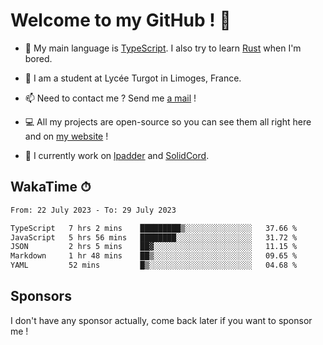 # Welcome to my GitHub ! 🌃

- 🔭 My main language is [TypeScript](https://www.typescriptlang.org/). I also try to learn [Rust](https://www.rust-lang.org/) when I'm bored. 

- 🌱 I am a student at Lycée Turgot in Limoges, France.

- 📫 Need to contact me ? Send me <a href="mailto:mikkel@milescode.dev">a mail</a> !

- 💻 All my projects are open-source so you can see them all right here and on <a href="https://www.vexcited.ml">my website</a> !

- 👀 I currently work on [lpadder](https://github.com/Vexcited/lpadder) and [SolidCord](https://github.com/Vexcited/SolidCord).

## WakaTime ⏱

<!--START_SECTION:waka-->

```txt
From: 22 July 2023 - To: 29 July 2023

TypeScript   7 hrs 2 mins    █████████▒░░░░░░░░░░░░░░░   37.66 %
JavaScript   5 hrs 56 mins   ████████░░░░░░░░░░░░░░░░░   31.72 %
JSON         2 hrs 5 mins    ██▓░░░░░░░░░░░░░░░░░░░░░░   11.15 %
Markdown     1 hr 48 mins    ██▒░░░░░░░░░░░░░░░░░░░░░░   09.65 %
YAML         52 mins         █▒░░░░░░░░░░░░░░░░░░░░░░░   04.68 %
```

<!--END_SECTION:waka-->

## Sponsors

I don't have any sponsor actually, come back later if you want to sponsor me !
